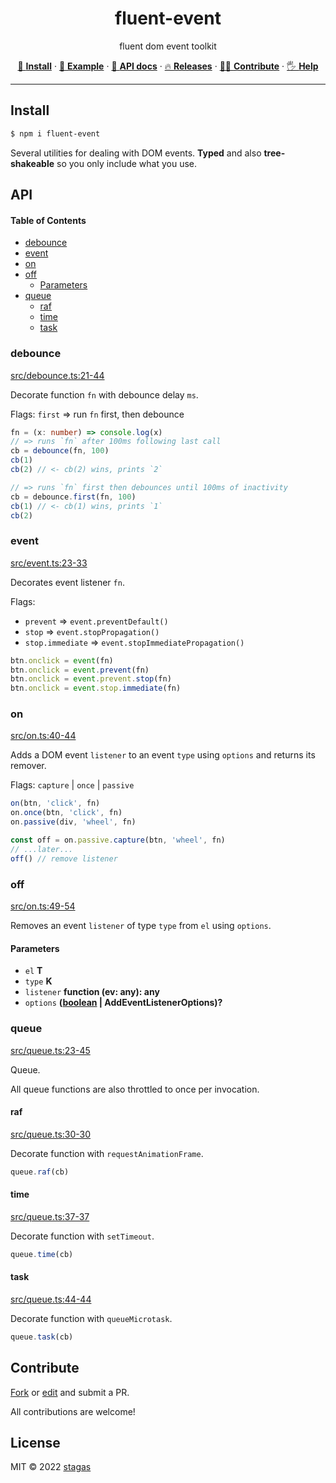 <h1 align="center">fluent-event</h1>

<p align="center">
fluent dom event toolkit
</p>

<p align="center">
   <a href="#install">        🔧 <strong>Install</strong></a>
 · <a href="#example">        🧩 <strong>Example</strong></a>
 · <a href="#api">            📜 <strong>API docs</strong></a>
 · <a href="https://github.com/stagas/fluent-event/releases"> 🔥 <strong>Releases</strong></a>
 · <a href="#contribute">     💪🏼 <strong>Contribute</strong></a>
 · <a href="https://github.com/stagas/fluent-event/issues">   🖐️ <strong>Help</strong></a>
</p>

---

## Install

```sh
$ npm i fluent-event
```

Several utilities for dealing with DOM events.
**Typed** and also **tree-shakeable** so you only include what you use.

## API

<!-- Generated by documentation.js. Update this documentation by updating the source code. -->

#### Table of Contents

- [debounce](#debounce)
- [event](#event)
- [on](#on)
- [off](#off)
  - [Parameters](#parameters)
- [queue](#queue)
  - [raf](#raf)
  - [time](#time)
  - [task](#task)

### debounce

[src/debounce.ts:21-44](https://github.com/stagas/fluent-event/blob/c95b2023c43dc7ef704f6104a2543c975a778e10/src/debounce.ts#L21-L44 'Source code on GitHub')

Decorate function `fn` with debounce delay `ms`.

Flags: `first` => run `fn` first, then debounce

```ts
fn = (x: number) => console.log(x)
// => runs `fn` after 100ms following last call
cb = debounce(fn, 100)
cb(1)
cb(2) // <- cb(2) wins, prints `2`

// => runs `fn` first then debounces until 100ms of inactivity
cb = debounce.first(fn, 100)
cb(1) // <- cb(1) wins, prints `1`
cb(2)
```

### event

[src/event.ts:23-33](https://github.com/stagas/fluent-event/blob/c95b2023c43dc7ef704f6104a2543c975a778e10/src/event.ts#L23-L33 'Source code on GitHub')

Decorates event listener `fn`.

Flags:

- `prevent` => `event.preventDefault()`
- `stop` => `event.stopPropagation()`
- `stop.immediate` => `event.stopImmediatePropagation()`

```ts
btn.onclick = event(fn)
btn.onclick = event.prevent(fn)
btn.onclick = event.prevent.stop(fn)
btn.onclick = event.stop.immediate(fn)
```

### on

[src/on.ts:40-44](https://github.com/stagas/fluent-event/blob/c95b2023c43dc7ef704f6104a2543c975a778e10/src/on.ts#L40-L44 'Source code on GitHub')

Adds a DOM event `listener` to an event `type` using `options` and returns its remover.

Flags: `capture` | `once` | `passive`

```ts
on(btn, 'click', fn)
on.once(btn, 'click', fn)
on.passive(div, 'wheel', fn)

const off = on.passive.capture(btn, 'wheel', fn)
// ...later...
off() // remove listener
```

### off

[src/on.ts:49-54](https://github.com/stagas/fluent-event/blob/c95b2023c43dc7ef704f6104a2543c975a778e10/src/on.ts#L49-L54 'Source code on GitHub')

Removes an event `listener` of type `type` from `el` using `options`.

#### Parameters

- `el` **T**&#x20;
- `type` **K**&#x20;
- `listener` **function (ev: any): any**&#x20;
- `options` **([boolean](https://developer.mozilla.org/docs/Web/JavaScript/Reference/Global_Objects/Boolean) | AddEventListenerOptions)?**&#x20;

### queue

[src/queue.ts:23-45](https://github.com/stagas/fluent-event/blob/c95b2023c43dc7ef704f6104a2543c975a778e10/src/queue.ts#L23-L45 'Source code on GitHub')

Queue.

All queue functions are also throttled to once per invocation.

#### raf

[src/queue.ts:30-30](https://github.com/stagas/fluent-event/blob/c95b2023c43dc7ef704f6104a2543c975a778e10/src/queue.ts#L30-L30 'Source code on GitHub')

Decorate function with `requestAnimationFrame`.

```ts
queue.raf(cb)
```

#### time

[src/queue.ts:37-37](https://github.com/stagas/fluent-event/blob/c95b2023c43dc7ef704f6104a2543c975a778e10/src/queue.ts#L37-L37 'Source code on GitHub')

Decorate function with `setTimeout`.

```ts
queue.time(cb)
```

#### task

[src/queue.ts:44-44](https://github.com/stagas/fluent-event/blob/c95b2023c43dc7ef704f6104a2543c975a778e10/src/queue.ts#L44-L44 'Source code on GitHub')

Decorate function with `queueMicrotask`.

```ts
queue.task(cb)
```

## Contribute

[Fork](https://github.com/stagas/fluent-event/fork) or
[edit](https://github.dev/stagas/fluent-event) and submit a PR.

All contributions are welcome!

## License

MIT © 2022
[stagas](https://github.com/stagas)
